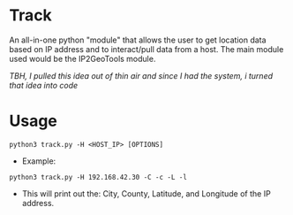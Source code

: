 # Track
An all-in-one python "module" that allows the user to get location data based on IP address and to interact/pull data from a host. The main module used
would be the IP2GeoTools module.

_TBH, I pulled this idea out of thin air and since I had the system, i turned that idea into code_

# Usage

```
python3 track.py -H <HOST_IP> [OPTIONS]
```


- Example:
```
python3 track.py -H 192.168.42.30 -C -c -L -l
```
- This will print out the: City, County, Latitude, and Longitude of the IP address.
